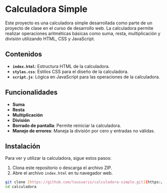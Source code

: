 # Calculadora Simple

Este proyecto es una calculadora simple desarrollada como parte de un proyecto de clase en el curso de desarrollo web. La calculadora permite realizar operaciones aritméticas básicas como suma, resta, multiplicación y división utilizando HTML, CSS y JavaScript.

## Contenidos

- **`index.html`**: Estructura HTML de la calculadora.
- **`styles.css`**: Estilos CSS para el diseño de la calculadora.
- **`script.js`**: Lógica en JavaScript para las operaciones de la calculadora.

## Funcionalidades

- **Suma**
- **Resta**
- **Multiplicación**
- **División**
- **Borrado de pantalla**: Permite reiniciar la calculadora.
- **Manejo de errores**: Maneja la división por cero y entradas no válidas.

## Instalación

Para ver y utilizar la calculadora, sigue estos pasos:

1. Clona este repositorio o descarga el archivo ZIP.
2. Abre el archivo `index.html` en tu navegador web.

```bash
git clone [https://github.com/tuusuario/calculadora-simple.git](https://github.com/mateosanchezh/Calculadora)
cd calculadora
